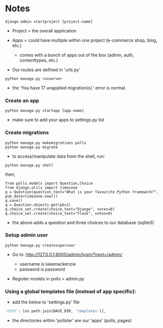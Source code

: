 # Notes

```curl
django-admin startproject [project-name]
```

- Project = the overall application
- Apps = could have multiple within one project (e-commerce shop, blog, etc.)
  - comes with a bunch of apps out of the box (admin, auth, contenttypes, etc.)

- Our routes are defined in 'urls.py'

```curl
python manage.py runserver 
```

- the 'You have 17 unapplied migration(s).' error is normal.

### Create an app

```curl
python manage.py startapp [app-name]
```

- make sure to add your apps to settings.py list

### Create migrations

```curl
python manage.py makemigrations polls
python manage.py migrate
```

- to access/manipulate data from the shell, run:
```curl
python manage.py shell
```
then,
```curl
from polls.models import Question,Choice
from django.utils import timezone
q = Question(question_text="What is your favourite Python framework?", pub_date=timezone.now())
q.save()
q = Question.objects.get(pk=1)
q.choice_set.create(choice_text="Django", votes=0)
q.choice_set.create(choice_text="Flask", votes=0)
```

- the above adds a question and three choices to our database (sqlite3)

### Setup admin user

```curl
python manage.py createsuperuser
```
- Go to: http://127.0.0.1:8000/admin/login/?next=/admin/
  - username is lukemackenzie
  - password is password

- Register models in polls > admin.py

### Using a global templates file (instead of app specific):
- add the below to 'settings.py' file

```python
'DIRS': [os.path.join(BASE_DIR, 'templates')],
```

- the directories within 'pollster' are our 'apps' (polls, pages)